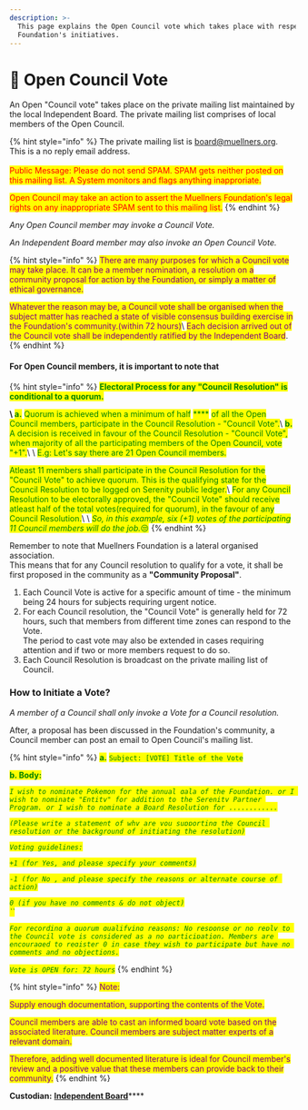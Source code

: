 ```yaml
---
description: >-
  This page explains the Open Council vote which takes place with respect to
  Foundation's initiatives.
---
```


# 📔 Open Council Vote

An Open "Council vote" takes place on the private mailing list maintained by the local Independent Board. The private mailing list comprises of local members of the Open Council.

{% hint style="info" %}
The private mailing list is board@muellners.org. This is a no reply email address. \
\
<mark style="color:red;">Public Message: Please do not send SPAM. SPAM gets neither posted on this mailing list. A System monitors and flags anything inapproriate.</mark>&#x20;

<mark style="color:red;">Open Council may take an action to assert the Muellners Foundation's legal rights on any inappropriate SPAM sent to this mailing list.</mark>
{% endhint %}

_Any Open Council member may invoke a Council Vote._&#x20;

_An Independent Board member may also invoke an Open Council Vote._

{% hint style="info" %}
<mark style="color:purple;">There are many purposes for which a Council vote may take place. It can be a member nomination, a resolution on a community proposal for action by the Foundation, or simply a matter of ethical governance.</mark>

<mark style="color:purple;">Whatever the reason may be, a Council vote shall be organised when the subject matter has reached a state of visible consensus building exercise in the Foundation's community.(within 72 hours)</mark>\ <mark style="color:purple;">Each decision arrived out of the Council vote shall be independently ratified by the Independent Board</mark>.
{% endhint %}

#### For Open Council members, it is important to note that

{% hint style="info" %}
<mark style="color:green;">**Electoral Process for any "Council Resolution" is conditional to a quorum.**</mark>&#x20;

<mark style="color:purple;">****</mark>\ <mark style="color:purple;">****</mark><mark style="color:green;">**a.**</mark> <mark style="color:green;"></mark><mark style="color:green;">Quorum is achieved when a minimum of half</mark> <mark style="color:green;"></mark><mark style="color:green;">****</mark> <mark style="color:green;"></mark><mark style="color:green;">of all the Open Council members, participate in the Council Resolution - "Council Vote".</mark>\ <mark style="color:green;"></mark><mark style="color:green;">**b.**</mark> <mark style="color:green;"></mark><mark style="color:green;">A decision is received in favour of the Council Resolution - "Council Vote", when majority of all the participating members of the Open Council, vote "+1".</mark>\ <mark style="color:green;"></mark>\ <mark style="color:green;">E.g: Let's say there are 21 Open Council members.</mark>&#x20;

<mark style="color:green;">Atleast 11 members shall participate in the Council Resolution for the "Council Vote" to achieve quorum. This is the qualifying state for the Council Resolution to be logged on Serenity public ledger.</mark>\ <mark style="color:green;">For any Council Resolution to be electorally approved, the "Council Vote" should receive atleast half of the total votes(required for quorum), in the favour of any Council Resolution.</mark>\ <mark style="color:green;"></mark>\ <mark style="color:green;"></mark>_<mark style="color:green;">So, in this example, six (+1) votes of the participating 11 Council members will do the job.</mark>_<mark style="color:green;">😒</mark> &#x20;
{% endhint %}

Remember to note that Muellners Foundation is a lateral organised association. \
This means that for any Council resolution to qualify for a vote, it shall be first proposed in the community as a **"Community Proposal"**.  &#x20;

1. &#x20;Each Council Vote is active for a specific amount of time - the minimum being 24 hours for subjects requiring urgent notice.&#x20;
2. For each Council resolution, the "Council Vote" is generally held for 72 hours, such that members from different time zones can respond to the Vote. \
   The period to cast vote may also be extended in cases requiring attention and if two or more members request to do so.
3. Each Council Resolution is broadcast on the private mailing list of Council.&#x20;

### How to Initiate a Vote?

_A member of a Council shall only invoke a Vote for a Council resolution._

After, a proposal has been discussed in the Foundation's community, a Council member can post an email to Open Council's mailing list.&#x20;

{% hint style="info" %}
<mark style="color:green;">**a.**</mark> <mark style="color:green;"></mark><mark style="color:green;"></mark> <mark style="color:green;"></mark><mark style="color:green;">`Subject: [VOTE] Title of the Vote`</mark>

<mark style="color:green;">**b. Body:**</mark>

_<mark style="color:green;">`I wish to nominate Pokemon for the annual gala of the Foundation. or I wish to nominate "Entity" for addition to the Serenity Partner Program. or I wish to nominate a Board Resolution for ............`</mark>_

_<mark style="color:green;">`(Please write a statement of why are you supporting the Council resolution or the background of initiating the resolution)`</mark>_

_<mark style="color:green;">`Voting guidelines:`</mark>_

_<mark style="color:green;">`+1 (for Yes, and please specify your comments)`</mark>_

_<mark style="color:green;">`-1 (for No , and please specify the reasons or alternate course of action)`</mark>_&#x20;

_<mark style="color:green;">`0 (if you have no comments & do not object)`</mark>_\
_<mark style="color:green;">``</mark>_

_<mark style="color:green;">`For recording a quorum qualifying reasons: No response or no reply to the Council vote is considered as a no participation. Members are encouraged to register 0 in case they wish to participate but have no comments and no objections.`</mark>_&#x20;

_<mark style="color:green;">`Vote is OPEN for: 72 hours`</mark>_
{% endhint %}

{% hint style="info" %}
<mark style="color:purple;">Note:</mark>

<mark style="color:purple;">Supply enough documentation, supporting the contents of the Vote.</mark>

<mark style="color:purple;">Council members are able to cast an informed board vote based on the associated literature. Council members are subject matter experts of a relevant domain.</mark>&#x20;

<mark style="color:purple;">Therefore, adding well documented literature is ideal for Council member's review and a positive value that these members can provide back to their community.</mark>
{% endhint %}

**Custodian:** [**Independent Board**](../statutes-muellners-foundation/independent-board.md)****

